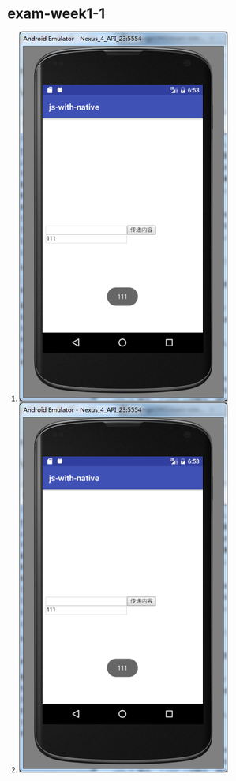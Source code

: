 # exam-week1-1
1. ![javascript & native 交互，模拟器界面截图](https://github.com/huigege1943/exam-week1-1/blob/master/images/android-javascript-native.png)
2. ![javascript & native 交互，模拟器界面截图](https://github.com/huigege1943/exam-week1-1/blob/master/images/android-javascript-native.png)